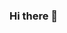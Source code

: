 ### Hi there 👋

[](https://raw.githubusercontent.com/EvanCoppa/guthub-stats/master/generated/languages.svg#gh-dark-mode-only)
[](https://raw.githubusercontent.com/EvanCoppa/guthub-stats/master/generated/overview.svg#gh-dark-mode-only)

<!--
**EvanCoppa/evancoppa** is a ✨ _special_ ✨ repository because its `README.md` (this file) appears on your GitHub profile.

Here are some ideas to get you started:

- 🔭 I’m currently working on ...
- 🌱 I’m currently learning ...
- 👯 I’m looking to collaborate on ...
- 🤔 I’m looking for help with ...
- 💬 Ask me about ...
- 📫 How to reach me: ...
- 😄 Pronouns: ...
- ⚡ Fun fact: ...
-->
